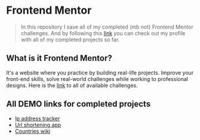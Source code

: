 # Frontend Mentor
> In this repository I save all of my completed (mb not) Frontend Mentor challenges. And by following this [link](https://www.frontendmentor.io/profile/ic3top) you can check out my profile with all of my completed projects so far.

## What is it Frontend Mentor?
It's a website where you practice by building real-life projects. Improve your front-end skills, solve real-world challenges while working to professional designs. Here is the [link](https://www.frontendmentor.io/challenges) to all of available challenges.

## All DEMO links for completed projects
* [Ip address tracker](https://ic3top.github.io/Frontend-Mentor/ip-address-tracker/dist/)
* [Url shortening app](https://ic3top.github.io/Frontend-Mentor/url-shortening/dist/)
* [Countries wiki](https://ic3top.github.io/Frontend-Mentor/countries-wiki/dist/)
